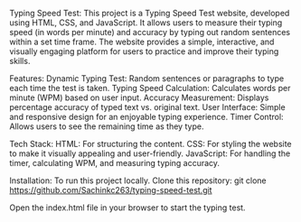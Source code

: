 Typing Speed Test:
This project is a Typing Speed Test website, developed using HTML, CSS, and JavaScript.
It allows users to measure their typing speed (in words per minute) and accuracy by typing out random sentences within a set time frame.
The website provides a simple, interactive, and visually engaging platform for users to practice and improve their typing skills.

Features:
Dynamic Typing Test: Random sentences or paragraphs to type each time the test is taken.
Typing Speed Calculation: Calculates words per minute (WPM) based on user input.
Accuracy Measurement: Displays percentage accuracy of typed text vs. original text.
User Interface: Simple and responsive design for an enjoyable typing experience.
Timer Control: Allows users to see the remaining time as they type.

Tech Stack:
HTML: For structuring the content.
CSS: For styling the website to make it visually appealing and user-friendly.
JavaScript: For handling the timer, calculating WPM, and measuring typing accuracy.

Installation:
To run this project locally.
Clone this repository:
git clone https://github.com/Sachinkc263/typing-speed-test.git

Open the index.html file in your browser to start the typing test.
